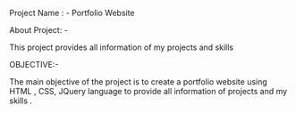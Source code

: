 
Project Name : - Portfolio Website 

About Project: -

This project provides all information of my projects and skills 

OBJECTIVE:-

The main objective of the project is to create a portfolio  website using HTML , CSS, JQuery language to provide all information of projects and my skills . 
